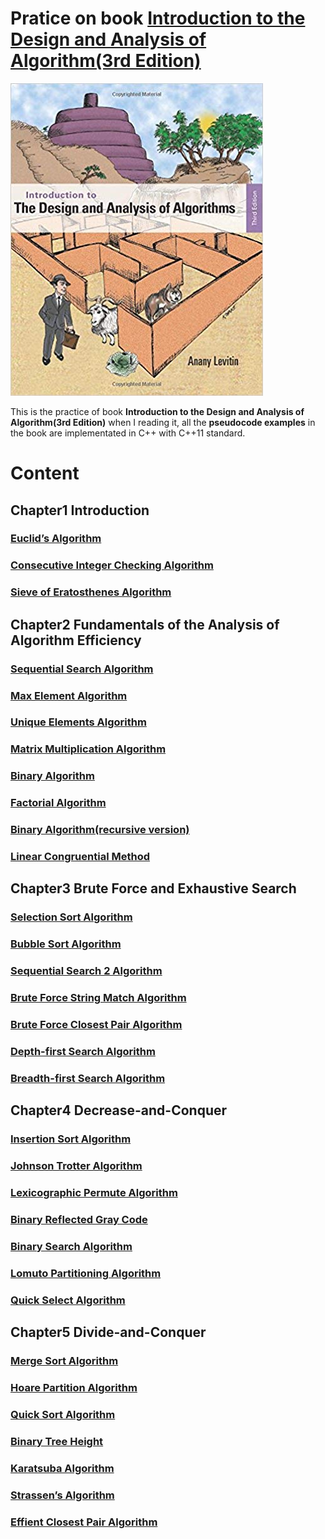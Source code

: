 # Pratice on book [Introduction to the Design and Analysis of Algorithm(3rd Edition)](https://www.amazon.com/Introduction-Design-Analysis-Algorithms-3rd/dp/0132316811/ref=sr_1_2?keywords=Introduction+to+the+Design+and+Analysis+of+Algorithms&qid=1564471585&s=books&sr=1-2)

![book cover][logo]

[logo]: 61Pe23-FeLL._SX402_BO1,204,203,200_.jpg

This is the practice of book **Introduction to the Design and Analysis of Algorithm(3rd Edition)** when I reading it, all the **pseudocode examples** in the book are implementated in C++ with C++11 standard.


# Content

## Chapter1 Introduction
### [Euclid’s Algorithm](Chapter1/Euclid.cpp)
### [Consecutive Integer Checking Algorithm](Chapter1/ConsecutiveIntegerChecking.cpp)
### [Sieve of Eratosthenes Algorithm](Chapter1/Sieve.cpp)
## Chapter2 Fundamentals of the Analysis of Algorithm Efficiency
### [Sequential Search Algorithm](Chapter2/SequentialSearch.cpp)
### [Max Element Algorithm](Chapter2/MaxElement.cpp)
### [Unique Elements Algorithm](Chapter2/UniqueElements.cpp)
### [Matrix Multiplication Algorithm](Chapter2/MatrixMultiplication.cpp)
### [Binary Algorithm](Chapter2/Binary.cpp)
### [Factorial Algorithm](Chapter2/Factorial.cpp)
### [Binary Algorithm(recursive version)](Chapter2/BinaryRecursive.cpp)
### [Linear Congruential Method](Chapter2/Random.cpp)
## Chapter3 Brute Force and Exhaustive Search
### [Selection Sort Algorithm](Chapter3/SelectionSort.cpp)
### [Bubble Sort Algorithm](Chapter3/BubbleSort.cpp)
### [Sequential Search 2 Algorithm](Chapter3/SequentialSearch2.cpp)
### [Brute Force String Match Algorithm](Chapter3/BruteForceStringMatch.cpp)
### [Brute Force Closest Pair Algorithm](Chapter3/BruteForceClosestPair.cpp)
### [Depth-first Search Algorithm](Chapter3/DepthFirstSearch.cpp)
### [Breadth-first Search Algorithm](Chapter3/BreadthFirstSearch.cpp)
## Chapter4 Decrease-and-Conquer
### [Insertion Sort Algorithm](Chapter4/InsertionSort.cpp)
### [Johnson Trotter Algorithm](Chapter4/JohnsonTrotter.cpp)
### [Lexicographic Permute Algorithm](Chapter4/LexicographicPermute.cpp)
### [Binary Reflected Gray Code](Chapter4/GrayCode.cpp)
### [Binary Search Algorithm](Chapter4/BinarySearch.cpp)
### [Lomuto Partitioning Algorithm](Chapter4/LomutoPartition.cpp)
### [Quick Select Algorithm](Chapter4/QuickSelect.cpp)
## Chapter5 Divide-and-Conquer
### [Merge Sort Algorithm](Chapter5/MergeSort.cpp)
### [Hoare Partition Algorithm](Chapter5/HoarePartition.cpp)
### [Quick Sort Algorithm](Chapter5/QuickSort.cpp)
### [Binary Tree Height](Chapter5/Height.cpp)
### [Karatsuba Algorithm](Chapter5/LargeInteger.cpp)
### [Strassen’s Algorithm](Chapter5/MatrixMultiplication.cpp)
### [Effient Closest Pair Algorithm](Chapter5/EffientClosestPair.cpp)

